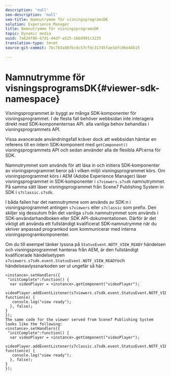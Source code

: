 ```yaml
---
description: 'null'
seo-description: 'null'
seo-title: Namnutrymme för visningsprogramsDK
solution: Experience Manager
title: Namnutrymme för visningsprogramsDK
topic: Dynamic media
uuid: 7a62df86-67d1-44df-a525-1bbd991c3235
translation-type: tm+mt
source-git-commit: 7bc7b3a86fbcdc57cfdc31745fae3afc06e44b15

---
```



# Namnutrymme för visningsprogramsDK{#viewer-sdk-namespace}

Visningsprogrammet är byggt av många SDK-komponenter för visningsprogrammet. I de flesta fall behöver webbsidan inte interagera direkt med SDK-komponenternas API. alla vanliga behov behandlas i visningsprogrammets API.

Vissa avancerade användningsfall kräver dock att webbsidan hämtar en referens till en intern SDK-komponent med `getComponent()` visningsprogrammets API och sedan använder alla de flexibla API:erna för SDK.

Namnutrymmet som används för att läsa in och initiera SDK-komponenter av visningsprogrammet beror på i vilken miljö visningsprogrammet körs. Om visningsprogrammet körs i AEM (Adobe Experience Manager) läser visningsprogrammet in SDK-komponenter i `s7viewers.s7sdk` namnutrymmet. På samma sätt läser visningsprogrammet från Scene7 Publishing System in SDK i `s7classic.s7sdk`.

I båda fallen har det namnutrymme som används av SDK:n i visningsprogrammet antingen `s7viewers` eller `s7classic` som prefix. Den skiljer sig dessutom från det vanliga `s7sdk` namnutrymmet som används i SDK-användarhandboken eller SDK API-dokumentationen. Därför är det viktigt att använda ett fullständigt kvalificerat SDK-namnutrymme när du skriver anpassad programkod som kommunicerar med interna visningsprogramkomponenter.

Om du till exempel tänker lyssna på `StatusEvent.NOTF_VIEW_READY` händelsen och visningsprogrammet hanteras från AEM, är den fullständigt kvalificerade händelsetypen `s7viewers.s7sdk.event.StatusEvent.NOTF_VIEW_READY`och händelseavlyssnarkoden ser ut ungefär så här:

```
<instance>.setHandlers({ 
 "initComplete":function() { 
  var videoPlayer = <instance>.getComponent("videoPlayer"); 
   videoPlayer.addEventListener(s7viewers.s7sdk.event.StatusEvent.NOTF_VIEW_READY, function(e) { 
   console.log("view ready"); 
  }, false); 
} 
}); 
The same code for the viewer served from Scene7 Publishing System looks like the following: 
<instance>.setHandlers({ 
 "initComplete":function() { 
  var videoPlayer = <instance>.getComponent("videoPlayer"); 
   videoPlayer.addEventListener(s7classic.s7sdk.event.StatusEvent.NOTF_VIEW_READY, function(e) { 
   console.log("view ready"); 
  }, false); 
} 
});
```

